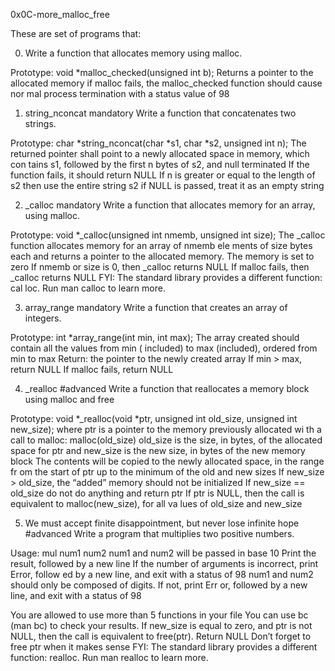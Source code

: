 0x0C-more_malloc_free

These are set of programs that: 

 0.  Write a function that allocates memory using malloc.

Prototype: void *malloc_checked(unsigned int b);
Returns a pointer to the allocated memory
if malloc fails, the malloc_checked function should cause nor
mal process termination with a status value of 98

  1. string_nconcat
mandatory
Write a function that concatenates two strings.

Prototype: char *string_nconcat(char *s1, char *s2, unsigned int n);
The returned pointer shall point to a newly allocated space in memory, which con
tains s1, followed by the first n bytes of s2, and null terminated
If the function fails, it should return NULL
If n is greater or equal to the length of s2 then use the entire string s2
if NULL is passed, treat it as an empty string

  2. _calloc
mandatory
Write a function that allocates memory for an array, using malloc.

Prototype: void *_calloc(unsigned int nmemb, unsigned int size);
The _calloc function allocates memory for an array of nmemb ele
ments of size bytes each and returns a pointer to the allocated memory.
The memory is set to zero
If nmemb or size is 0, then _calloc returns NULL
If malloc fails, then _calloc returns NULL
FYI: The standard library provides a different function: cal
loc. Run man calloc to learn more.

  3. array_range
mandatory
Write a function that creates an array of integers.

Prototype: int *array_range(int min, int max);
The array created should contain all the values from min (
included) to max (included), ordered from min to max
Return: the pointer to the newly created array
If min > max, return NULL
If malloc fails, return NULL

  4. _realloc
#advanced
Write a function that reallocates a memory block using malloc and free

Prototype: void *_realloc(void *ptr, unsigned int old_size, unsigned int new_size);
where ptr is a pointer to the memory previously allocated wi
th a call to malloc: malloc(old_size)
old_size is the size, in bytes, of the allocated space for ptr
and new_size is the new size, in bytes of the new memory block
The contents will be copied to the newly allocated space, in the range fr
om the start of ptr up to the minimum of the old and new sizes
If new_size > old_size, the “added” memory should not be initialized
If new_size == old_size do not do anything and return ptr
If ptr is NULL, then the call is equivalent to malloc(new_size), for all va
lues of old_size and new_size

  5. We must accept finite disappointment, but never lose infinite hope
#advanced
Write a program that multiplies two positive numbers.

Usage: mul num1 num2
num1 and num2 will be passed in base 10
Print the result, followed by a new line
If the number of arguments is incorrect, print Error, follow
ed by a new line, and exit with a status of 98
num1 and num2 should only be composed of digits. If not, print Err
or, followed by a new line, and exit with a status of 98

  
You are allowed to use more than 5 functions in your file
You can use bc (man bc) to check your results.
If new_size is equal to zero, and ptr is not NULL, then the call is equivalent to free(ptr). Return NULL
Don’t forget to free ptr when it makes sense
FYI: The standard library provides a different function: realloc. Run man realloc to learn more.
